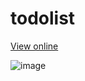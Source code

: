 # todolist

<a href='https://cheeterlee.github.io/todolist/'>View online</a>

![image](https://user-images.githubusercontent.com/87960642/188793546-be0e9a65-36c5-4cdb-aa4f-4d439452c8e3.png)  

